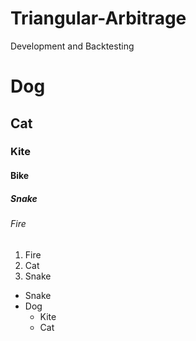 # Triangular-Arbitrage
 Development and Backtesting
# Dog 
## Cat
### Kite
#### Bike
##### Snake
###### Fire 

1. Fire
1. Cat
1. Snake

- Snake
- Dog
    - Kite
  - Cat       
